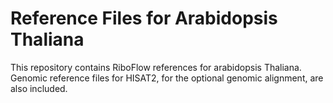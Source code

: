 # Reference Files for Arabidopsis Thaliana

This repository contains RiboFlow references for arabidopsis Thaliana. Genomic reference files for HISAT2, for the optional genomic alignment, are also included.
